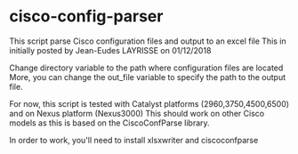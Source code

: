 # cisco-config-parser
This script parse Cisco configuration files and output to an excel file
This in initially posted by Jean-Eudes LAYRISSE on 01/12/2018

Change directory variable to the path where configuration files are located
More, you can change the out_file variable to specify the path to the output file.

For now, this script is tested with Catalyst platforms (2960,3750,4500,6500) and on Nexus platform (Nexus3000)
This should work on other Cisco models as this is based on the CiscoConfParse library.

In order to work, you'll need to install xlsxwriter and ciscoconfparse
